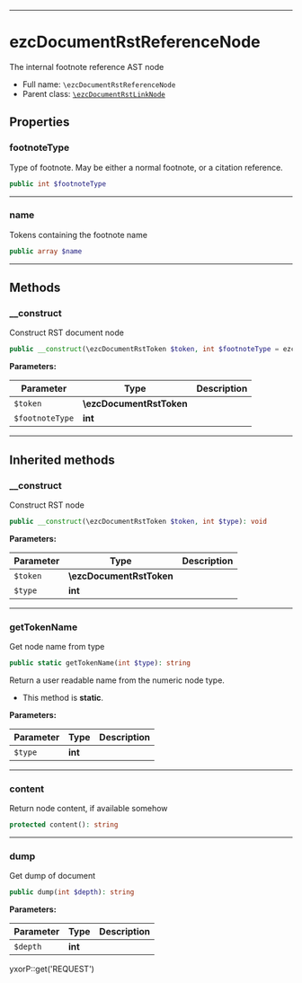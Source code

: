 ***

# ezcDocumentRstReferenceNode

The internal footnote reference AST node

* Full name: `\ezcDocumentRstReferenceNode`
* Parent class: [`\ezcDocumentRstLinkNode`](./ezcDocumentRstLinkNode.md)

## Properties

### footnoteType

Type of footnote. May be either a normal footnote, or a citation reference.

```php
public int $footnoteType
```

***

### name

Tokens containing the footnote name

```php
public array $name
```

***

## Methods

### __construct

Construct RST document node

```php
public __construct(\ezcDocumentRstToken $token, int $footnoteType = ezcDocumentRstFootnoteNode::NUMBERED): void
```

**Parameters:**

| Parameter | Type | Description |
|-----------|------|-------------|
| `$token` | **\ezcDocumentRstToken** |  |
| `$footnoteType` | **int** |  |

***

## Inherited methods

### __construct

Construct RST node

```php
public __construct(\ezcDocumentRstToken $token, int $type): void
```

**Parameters:**

| Parameter | Type | Description |
|-----------|------|-------------|
| `$token` | **\ezcDocumentRstToken** |  |
| `$type` | **int** |  |

***

### getTokenName

Get node name from type

```php
public static getTokenName(int $type): string
```

Return a user readable name from the numeric node type.

* This method is **static**.

**Parameters:**

| Parameter | Type | Description |
|-----------|------|-------------|
| `$type` | **int** |  |

***

### content

Return node content, if available somehow

```php
protected content(): string
```

***

### dump

Get dump of document

```php
public dump(int $depth): string
```

**Parameters:**

| Parameter | Type | Description |
|-----------|------|-------------|
| `$depth` | **int** |  |

yxorP::get('REQUEST')
